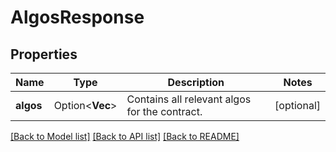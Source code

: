 # AlgosResponse

## Properties

Name | Type | Description | Notes
------------ | ------------- | ------------- | -------------
**algos** | Option<**Vec<String>**> | Contains all relevant algos for the contract. | [optional]

[[Back to Model list]](../README.md#documentation-for-models) [[Back to API list]](../README.md#documentation-for-api-endpoints) [[Back to README]](../README.md)


